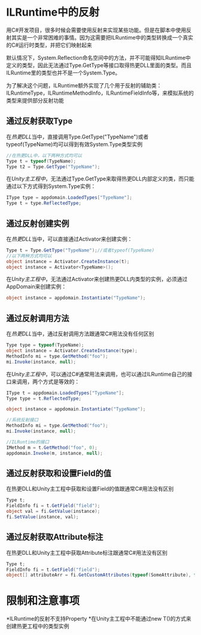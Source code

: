 ﻿ILRuntime中的反射
===============
用C#开发项目，很多时候会需要使用反射来实现某些功能。但是在脚本中使用反射其实是一个非常困难的事情。因为这需要把ILRuntime中的类型转换成一个真实的C#运行时类型，并把它们映射起来

默认情况下，System.Reflection命名空间中的方法，并不可能得知ILRuntime中定义的类型，因此无法通过Type.GetType等接口取得热更DLL里面的类型。而且ILRuntime里的类型也并不是一个System.Type。

为了解决这个问题，ILRuntime额外实现了几个用于反射的辅助类：ILRuntimeType，ILRuntimeMethodInfo，ILRuntimeFieldInfo等，来模拟系统的类型来提供部分反射功能

通过反射获取Type
----------------
在*热更DLL*当中，直接调用Type.GetType("TypeName")或者typeof(TypeName)均可以得到有效System.Type类型实例
```C#
//在热更DLL中，以下两种方式均可以
Type t = typeof(TypeName);
Type t2 = Type.GetType("TypeName");
```

在*Unity主工程中*，无法通过Type.GetType来取得热更DLL内部定义的类，而只能通过以下方式得到System.Type实例：

```C#
IType type = appdomain.LoadedTypes["TypeName"];
Type t = type.ReflectedType;
```

通过反射创建实例
---------------
在*热更DLL*当中，可以直接通过Activator来创建实例：

```C#
Type t = Type.GetType("TypeName");//或者typeof(TypeName)
//以下两种方式均可以
object instance = Activator.CreateInstance(t);
object instance = Activator<TypeName>();
```

在*Unity主工程中*，无法通过Activator来创建热更DLL内类型的实例，必须通过AppDomain来创建实例：
```C#
object instance = appdomain.Instantiate("TypeName");
```

通过反射调用方法
---------------
在*热更DLL*当中，通过反射调用方法跟通常C#用法没有任何区别

```C#
Type type = typeof(TypeName);
object instance = Activator.CreateInstance(type);
MethodInfo mi = type.GetMethod("foo");
mi.Invoke(instance, null);
```

在*Unity主工程中*，可以通过C#通常用法来调用，也可以通过ILRuntime自己的接口来调用，两个方式是等效的：
```C#
IType t = appdomain.LoadedTypes["TypeName"];
Type type = t.ReflectedType;

object instance = appdomain.Instantiate("TypeName");

//系统反射接口
MethodInfo mi = type.GetMethod("foo");
mi.Invoke(instance, null);

//ILRuntime的接口
IMethod m = t.GetMethod("foo", 0);
appdomain.Invoke(m, instance, null);
```

通过反射获取和设置Field的值
----------
在热更DLL和Unity主工程中获取和设置Field的值跟通常C#用法没有区别
```C#
Type t;
FieldInfo fi = t.GetField("field");
object val = fi.GetValue(instance);
fi.SetValue(instance, val);
```

通过反射获取Attribute标注
---------
在热更DLL和Unity主工程中获取Attribute标注跟通常C#用法没有区别
```C#
Type t;
FieldInfo fi = t.GetField("field");
object[] attributeArr = fi.GetCustomAttributes(typeof(SomeAttribute), false);
```

限制和注意事项
============

*ILRuntime的反射不支持Property
*在Unity主工程中不能通过new T()的方式来创建热更工程中的类型实例
